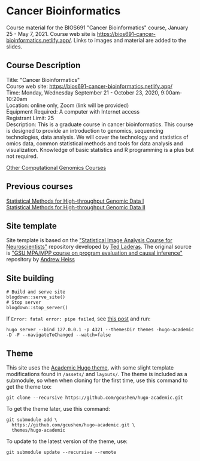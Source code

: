 # Cancer Bioinformatics

Course material for the BIOS691 "Cancer Bioinformatics" course, January 25 - May 7, 2021. Course web site is https://bios691-cancer-bioinformatics.netlify.app/. Links to images and material are added to the slides. 

## Course Description

Title: "Cancer Bioinformatics"   
Course web site: https://bios691-cancer-bioinformatics.netlify.app/   
Time: Monday, Wednesday September 21 - October 23, 2020, 9:00am-10:20am    
Location: online only, Zoom (link will be provided)   
Equipment Required:  A computer with Internet access  
Registrant Limit: 25    
Description: This is a graduate course in cancer bioinformatics. This course is designed to provide an introduction to genomics, sequencing technologies, data analysis. We will cover the technology and statistics of omics data, common statistical methods and tools for data analysis and visualization. Knowledge of basic statistics and R programming is a plus but not required.  

[Other Computational Genomics Courses](https://bios691-cancer-bioinformatics.netlify.app/reading/)

## Previous courses

[Statistical Methods for High-throughput Genomic Data I](https://mdozmorov.github.io/BIOS567.2018/)  
[Statistical Methods for High-throughput Genomic Data II](https://mdozmorov.github.io/BIOS668.2018/)

## Site template

Site template is based on the ["Statistical Image Analysis Course for Neuroscientists"](https://github.com/laderast/stats_for_neuroscientists) repository developed by [Ted Laderas](https://laderast.github.io/). The original source is ["GSU MPA/MPP course on program evaluation and causal inference"](https://github.com/andrewheiss/evalsp20.classes.andrewheiss.com) repository by [Andrew Heiss](https://www.andrewheiss.com/)

## Site building 

```
# Build and serve site
blogdown::serve_site()
# Stop server
blogdown::stop_server()
```

If `Error: fatal error: pipe failed`, see [this post](https://discourse.gohugo.io/t/hugo-is-crashing-upon-start-of-hugo-server-d-when-serving-a-lot-of-images/28540/3) and run:
```
hugo server --bind 127.0.0.1 -p 4321 --themesDir themes -hugo-academic -D -F --navigateToChanged --watch=false
```

## Theme

This site uses the [Academic Hugo theme](https://sourcethemes.com/academic/), with some slight template modifications found in `/assets/` and `layouts/`. The theme is included as a submodule, so when when cloning for the first time, use this command to get the theme too:

    git clone --recursive https://github.com/gcushen/hugo-academic.git

To get the theme later, use this command:

    git submodule add \
      https://github.com/gcushen/hugo-academic.git \
      themes/hugo-academic

To update to the latest version of the theme, use:

    git submodule update --recursive --remote
